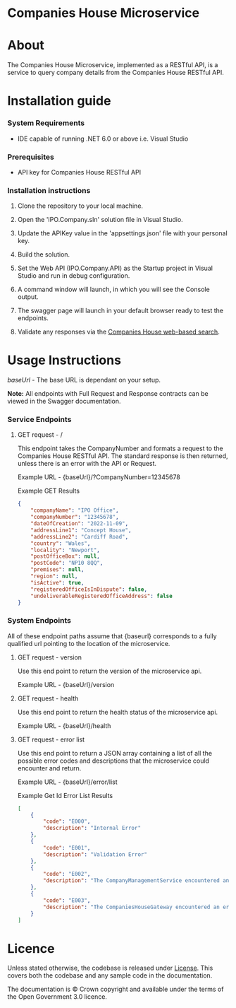 # Companies House Microservice

# About
The Companies House Microservice, implemented as a RESTful API, is a service to query company details from the Companies House RESTful API.

# Installation guide
### System Requirements
- IDE capable of running .NET 6.0 or above i.e. Visual Studio

### Prerequisites
- API key for Companies House RESTful API

### Installation instructions
1. Clone the repository to your local machine.

2. Open the 'IPO.Company.sln' solution file in Visual Studio.

3. Update the APIKey value in the 'appsettings.json' file with your personal key.

4. Build the solution.

5. Set the Web API (IPO.Company.API) as the Startup project in Visual Studio and run in debug configuration.

7. A command window will launch, in which you will see the Console output.

8. The swagger page will launch in your default browser ready to test the endpoints.

9. Validate any responses via the [Companies House web-based search](https://find-and-update.company-information.service.gov.uk/).

# Usage Instructions
   *baseUrl* - The base URL is dependant on your setup.

   **Note:** All endpoints with Full Request and Response contracts can be viewed in the Swagger documentation.

### Service Endpoints

1. GET request - /

    This endpoint takes the CompanyNumber and formats a request to the Companies House RESTful API. The standard response is then returned, unless there is an error with the API or Request.
       
    Example URL - {baseUrl}/?CompanyNumber=12345678

    Example GET Results
    ```JSON
    {
        "companyName": "IPO Office",
        "companyNumber": "12345678",
        "dateOfCreation": "2022-11-09",
        "addressLine1": "Concept House",
        "addressLine2": "Cardiff Road",
        "country": "Wales",
        "locality": "Newport",
        "postOfficeBox": null,
        "postCode": "NP10 8QQ",
        "premises": null,
        "region": null,
        "isActive": true,
        "registeredOfficeIsInDispute": false,
        "undeliverableRegisteredOfficeAddress": false
    }
    ```

### System Endpoints
All of these endpoint paths assume that {baseurl} corresponds to a fully qualified url pointing to the location of the microservice.

1. GET request - version

    Use this end point to return the version of the microservice api.
    
    Example URL - {baseUrl}/version
2. GET request - health

    Use this end point to return the health status of the microservice api.
    
    Example URL - {baseUrl}/health
3. GET request - error list

    Use this end point to return a JSON array containing a list of all the possible error codes and descriptions that the microservice could encounter and return.
    
    Example URL - {baseUrl}/error/list

    Example Get Id Error List Results
    ```JSON
    [
        {
            "code": "E000",
            "description": "Internal Error"
        },
        {
            "code": "E001",
            "description": "Validation Error"
        },
        {
            "code": "E002",
            "description": "The CompanyManagementService encountered an error."
        },
        {
            "code": "E003",
            "description": "The CompaniesHouseGateway encountered an error."
        }
    ]
    ```


# Licence
Unless stated otherwise, the codebase is released under [License](./License.md). This covers both the codebase and any sample code in the documentation.

The documentation is © Crown copyright and available under the terms of the Open Government 3.0 licence.